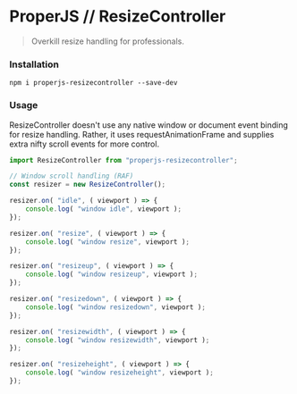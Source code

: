 ProperJS // ResizeController
============================

> Overkill resize handling for professionals.



### Installation

```shell
npm i properjs-resizecontroller --save-dev
```



### Usage
ResizeController doesn't use any native window or document event binding for resize handling. Rather, it uses requestAnimationFrame and supplies extra nifty scroll events for more control.
```javascript
import ResizeController from "properjs-resizecontroller";

// Window scroll handling (RAF)
const resizer = new ResizeController();

resizer.on( "idle", ( viewport ) => {
    console.log( "window idle", viewport );
});

resizer.on( "resize", ( viewport ) => {
    console.log( "window resize", viewport );
});

resizer.on( "resizeup", ( viewport ) => {
    console.log( "window resizeup", viewport );
});

resizer.on( "resizedown", ( viewport ) => {
    console.log( "window resizedown", viewport );
});

resizer.on( "resizewidth", ( viewport ) => {
    console.log( "window resizewidth", viewport );
});

resizer.on( "resizeheight", ( viewport ) => {
    console.log( "window resizeheight", viewport );
});
```
